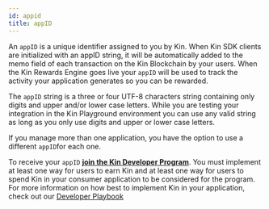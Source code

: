 ```yaml
---
id: appid
title: appID
---
```


An `appID` is a unique identifier assigned to you by Kin. When Kin SDK clients are initialized with an appID string, it will be automatically added to the memo field of each transaction on the Kin Blockchain by your users. When the Kin Rewards Engine goes live your `appID` will be used to track the activity your application generates so you can be rewarded.

The `appID` string is a three or four UTF-8 characters string containing only digits and upper and/or lower case letters. While you are testing your integration in the Kin Playground environment you can use any valid string as long as you only use digits and upper or lower case letters.

If you manage more than one application, you have the option to use a different `appID`for each one.

To receive your `appID` [**join the Kin Developer Program**](https://docs.google.com/forms/d/e/1FAIpQLSc4ugsSDuhU1DI8Ub8qF0lhfQRyFdyM8gGZwAR_GXmgXDt0Rg/viewform). You must implement at least one way for users to earn Kin and at least one way for users to spend Kin in your consumer application to be considered for the program. For more information on how best to implement Kin in your application, check out our [Developer Playbook](https://developers.kinecosystem.com/Kin%20Developer%20Program%20Playbook%202.0.pdf)
